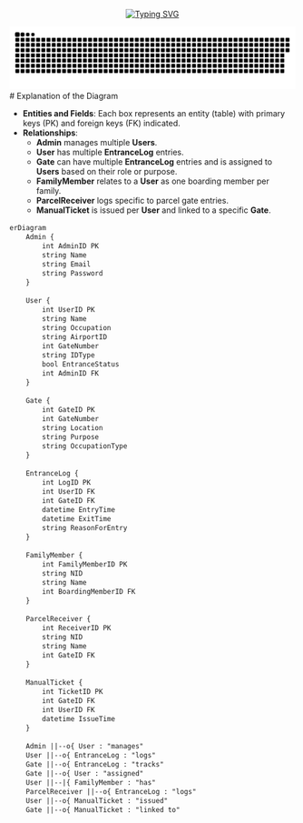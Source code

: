 <p align="center">
  <a href="https://git.io/typing-svg">
    <img src="https://readme-typing-svg.herokuapp.com?font=Fira+Code&pause=1000&width=435&lines=Welcome+to+Bangladesh+Airport" alt="Typing SVG">
  </a>
</p>
<a target="_blank" rel="noopener noreferrer nofollow" href="https://raw.githubusercontent.com/rakibhassan66/rakibhassan66/output/github-contribution-grid-snake-dark.svg"><img src="https://raw.githubusercontent.com/ShrekBytes/ShrekBytes/output/github-contribution-grid-snake-dark.svg" alt="Snake animation" style="max-width: 100%;"></a>
# Explanation of the Diagram

- **Entities and Fields**: Each box represents an entity (table) with primary keys (PK) and foreign keys (FK) indicated.
- **Relationships**:
  - **Admin** manages multiple **Users**.
  - **User** has multiple **EntranceLog** entries.
  - **Gate** can have multiple **EntranceLog** entries and is assigned to **Users** based on their role or purpose.
  - **FamilyMember** relates to a **User** as one boarding member per family.
  - **ParcelReceiver** logs specific to parcel gate entries.
  - **ManualTicket** is issued per **User** and linked to a specific **Gate**.
```mermaid
erDiagram
    Admin {
        int AdminID PK
        string Name
        string Email
        string Password
    }

    User {
        int UserID PK
        string Name
        string Occupation
        string AirportID
        int GateNumber
        string IDType
        bool EntranceStatus
        int AdminID FK
    }
    
    Gate {
        int GateID PK
        int GateNumber
        string Location
        string Purpose
        string OccupationType
    }
    
    EntranceLog {
        int LogID PK
        int UserID FK
        int GateID FK
        datetime EntryTime
        datetime ExitTime
        string ReasonForEntry
    }

    FamilyMember {
        int FamilyMemberID PK
        string NID
        string Name
        int BoardingMemberID FK
    }
    
    ParcelReceiver {
        int ReceiverID PK
        string NID
        string Name
        int GateID FK
    }
    
    ManualTicket {
        int TicketID PK
        int GateID FK
        int UserID FK
        datetime IssueTime
    }

    Admin ||--o{ User : "manages"
    User ||--o{ EntranceLog : "logs"
    Gate ||--o{ EntranceLog : "tracks"
    Gate ||--o{ User : "assigned"
    User ||--|{ FamilyMember : "has"
    ParcelReceiver ||--o{ EntranceLog : "logs"
    User ||--o{ ManualTicket : "issued"
    Gate ||--o{ ManualTicket : "linked to"
